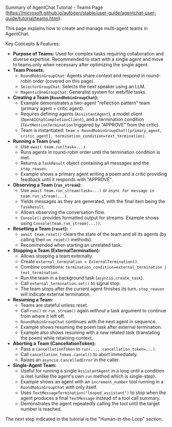 Summary of AgentChat Tutorial - Teams Page (https://microsoft.github.io/autogen/stable/user-guide/agentchat-user-guide/tutorial/teams.html):

This page explains how to create and manage multi-agent teams in AgentChat.

Key Concepts & Features:
-   **Purpose of Teams:** Used for complex tasks requiring collaboration and diverse expertise. Recommended to start with a single agent and move to teams only when necessary after optimizing the single agent.
-   **Team Presets:**
    -   `RoundRobinGroupChat`: Agents share context and respond in round-robin order (covered on this page).
    -   `SelectorGroupChat`: Selects the next speaker using an LLM.
    -   `MagenticOneGroupChat`: Generalist system for web/file tasks.
-   **Creating a Team (`RoundRobinGroupChat`):**
    -   Example demonstrates a two-agent "reflection pattern" team (primary agent + critic agent).
    -   Requires defining agents (`AssistantAgent`), a model client (`OpenAIChatCompletionClient`), and a termination condition (`TextMentionTermination` triggered by "APPROVE" from the critic).
    -   Team is instantiated: `team = RoundRobinGroupChat([primary_agent, critic_agent], termination_condition=text_termination)`.
-   **Running a Team (`run`):**
    -   Use `await team.run(task=...)`.
    -   Runs agents in round-robin order until the termination condition is met.
    -   Returns a `TaskResult` object containing all messages and the `stop_reason`.
    -   Example shows a primary agent writing a poem and a critic providing feedback until it responds with "APPROVE".
-   **Observing a Team (`run_stream`):**
    -   Use `await team.run_stream(task=...)` or `async for message in team.run_stream(...)`.
    -   Yields messages as they are generated, with the final item being the `TaskResult`.
    -   Allows observing the conversation flow.
    -   `Console()` provides formatted output for streams. Example shows using `Console(team.run_stream(...))`.
-   **Resetting a Team (`reset`):**
    -   `await team.reset()` clears the state of the team and all its agents (by calling their `on_reset()` methods).
    -   Recommended when starting an unrelated task.
-   **Stopping a Team (ExternalTermination):**
    -   Allows stopping a team externally.
    -   Create `external_termination = ExternalTermination()`.
    -   Combine conditions: `termination_condition=external_termination | text_termination`.
    -   Run the team in a background task (`asyncio.create_task`).
    -   Call `external_termination.set()` to signal stop.
    -   The team stops after the current agent finishes its turn. `stop_reason` will indicate external termination.
-   **Resuming a Team:**
    -   Teams are stateful unless reset.
    -   Call `run()` or `run_stream()` again *without* a task argument to continue from where it left off.
    -   `RoundRobinGroupChat` continues with the next agent in sequence.
    -   Example shows resuming the poem task after external termination.
    -   Example also shows resuming with a *new* related task (translating the poem) while retaining context.
-   **Aborting a Team (CancellationToken):**
    -   Pass a `CancellationToken` to `run(..., cancellation_token=...)`.
    -   Call `cancellation_token.cancel()` to abort immediately.
    -   Raises an `asyncio.CancelledError` in the caller.
-   **Single-Agent Team:**
    -   Useful for running a single `AssistantAgent` in a loop until a condition is met (unlike the agent's own `run` method which is single-step).
    -   Example shows an agent with an `increment_number` tool running in a `RoundRobinGroupChat` with only itself.
    -   Uses `TextMessageTermination("looped_assistant")` to stop when the agent produces a final `TextMessage` instead of a tool call summary.
    -   Demonstrates the agent repeatedly calling the tool until the target number is reached.

The next step indicated in the tutorial is the "Human-in-the-Loop" section.
